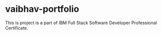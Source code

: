# vaibhav-portfolio
This is project is a part of IBM Full Stack Software Developer Professional Certificate.
